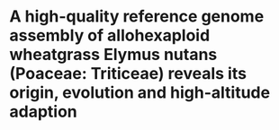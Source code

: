 # A high-quality reference genome assembly of allohexaploid wheatgrass Elymus nutans (Poaceae: Triticeae) reveals its origin, evolution and high-altitude adaption
